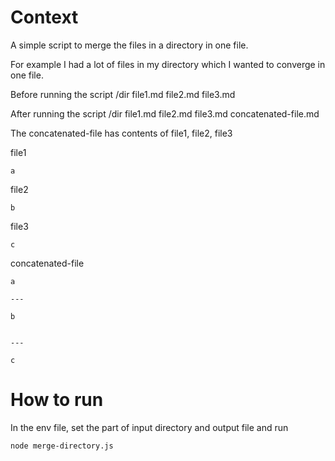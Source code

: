 # Context
A simple script to merge the files in a directory in one file.

For example I had a lot of files in my directory which I wanted to converge in one file.

Before running the script
/dir
    file1.md
    file2.md
    file3.md

After running the script
/dir
    file1.md
    file2.md
    file3.md
    concatenated-file.md

The concatenated-file has contents of file1, file2, file3

file1
```
a
```

file2
```
b
```

file3
```
c
```

concatenated-file
```
a

---

b


---

c
```

# How to run
In the env file, set the part of input directory and output file and 
run
```
node merge-directory.js
```